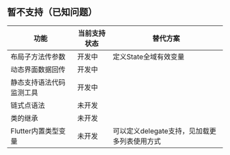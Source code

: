 ## 暂不支持（已知问题）

| 功能                        | 当前支持状态              | 替代方案             
| ------------------------   | ----------------------- |  ----------------------- |
| 布局子方法传参数              | 开发中                   | 定义State全域有效变量
| 动态界面数据回传             | 开发中                   |
| 静态支持语法代码监测工具             | 开发中                   |
| 链式点语法              | 未开发                   |
| 类的继承              | 未开发                   |
| Flutter内置类型变量             | 未开发                   | 可以定义delegate支持，见加载更多列表使用方式

